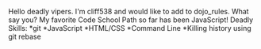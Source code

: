 Hello deadly vipers. I'm cliff538 and would like to add to dojo_rules. What say you?
My favorite Code School Path so far has been JavaScript!
Deadly Skills:
*git
*JavaScript
*HTML/CSS
*Command Line
*Killing history using git rebase

